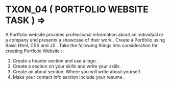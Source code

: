 # TXON_04 ( PORTFOLIO WEBSITE TASK ) =>
A Portfolio website provides professional information about an individual or a company and presents a showcase of their work . Create a Portfolio using Basic Html, CSS and JS . Take the following things into consideration for creating Portfolio Website :-
1. Create a header section and use a logo .
2. Create a section on your skills and write your skills .
3. Create an about section. Where you will write about yourself .
4. Make your contact info section include your resume .
